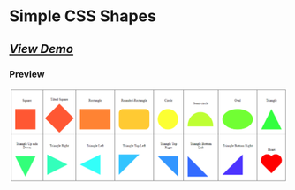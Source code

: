 # Simple CSS Shapes
## ***[View Demo](https://bhaveshpatil81299.github.io/Simple-Login-Pages/1/)***

### Preview
![This is an image](preview.png)
